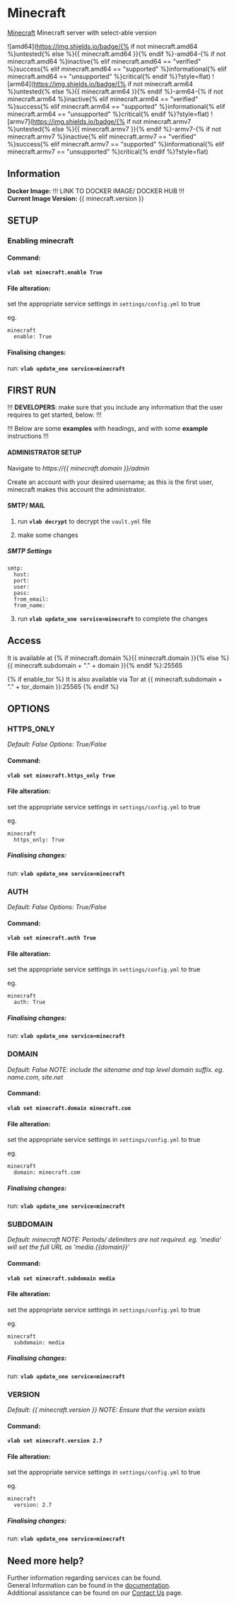 # Minecraft

[Minecraft](https://hub.docker.com/r/itzg/minecraft-server) Minecraft server with select-able version

![amd64](https://img.shields.io/badge/{% if not minecraft.amd64 %}untested{% else %}{{ minecraft.amd64 }}{% endif %}-amd64-{% if not minecraft.amd64 %}inactive{% elif minecraft.amd64 == "verified" %}success{% elif minecraft.amd64 == "supported" %}informational{% elif minecraft.amd64 == "unsupported" %}critical{% endif %}?style=flat)
![arm64](https://img.shields.io/badge/{% if not minecraft.arm64 %}untested{% else %}{{ minecraft.arm64 }}{% endif %}-arm64-{% if not minecraft.arm64 %}inactive{% elif minecraft.arm64 == "verified" %}success{% elif minecraft.arm64 == "supported" %}informational{% elif minecraft.arm64 == "unsupported" %}critical{% endif %}?style=flat)
![armv7](https://img.shields.io/badge/{% if not minecraft.armv7 %}untested{% else %}{{ minecraft.armv7 }}{% endif %}-armv7-{% if not minecraft.armv7 %}inactive{% elif minecraft.armv7 == "verified" %}success{% elif minecraft.armv7 == "supported" %}informational{% elif minecraft.armv7 == "unsupported" %}critical{% endif %}?style=flat)

## Information


**Docker Image:** !!! LINK TO DOCKER IMAGE/ DOCKER HUB !!!  
**Current Image Version:** {{ minecraft.version }}

## SETUP

### Enabling minecraft

#### Command:

**`vlab set minecraft.enable True`**

#### File alteration:

set the appropriate service settings in `settings/config.yml` to true

eg.
```
minecraft
  enable: True
```

#### Finalising changes:

run: **`vlab update_one service=minecraft`**

## FIRST RUN

!!! **DEVELOPERS**: make sure that you include any information that the user requires to get started, below. !!!

!!! Below are some **examples** with headings, and with some **example** instructions !!!

#### ADMINISTRATOR SETUP

Navigate to *https://{{ minecraft.domain }}/admin*

Create an account with your desired username; as this is the first user, minecraft makes this account the administrator.

#### SMTP/ MAIL

1. run **`vlab decrypt`** to decrypt the `vault.yml` file

2. make some changes


##### SMTP Settings
```
smtp:
  host:
  port:
  user:
  pass:
  from_email:
  from_name:
```

3. run **`vlab update_one service=minecraft`** to complete the changes


## Access

It is available at {% if minecraft.domain %}{{ minecraft.domain }}{% else %}{{ minecraft.subdomain + "." + domain }}{% endif %}:25565

{% if enable_tor %}
It is also available via Tor at {{ minecraft.subdomain + "." + tor_domain }}:25565
{% endif %}

## OPTIONS

### HTTPS_ONLY
*Default: False*
*Options: True/False*

#### Command:

**`vlab set minecraft.https_only True`**

#### File alteration:

set the appropriate service settings in `settings/config.yml` to true

eg.
```
minecraft
  https_only: True
```

##### Finalising changes:

run: **`vlab update_one service=minecraft`**

### AUTH
*Default: False*
*Options: True/False*

#### Command:

**`vlab set minecraft.auth True`**

#### File alteration:

set the appropriate service settings in `settings/config.yml` to true

eg.
```
minecraft
  auth: True
```

##### Finalising changes:

run: **`vlab update_one service=minecraft`**

### DOMAIN
*Default: False*
*NOTE: include the sitename and top level domain suffix. eg. name.com, site.net*

#### Command:

**`vlab set minecraft.domain minecraft.com`**

#### File alteration:

set the appropriate service settings in `settings/config.yml` to true

eg.
```
minecraft
  domain: minecraft.com
```

##### Finalising changes:

run: **`vlab update_one service=minecraft`**

### SUBDOMAIN
*Default: minecraft*
*NOTE: Periods/ delimiters are not required. eg. 'media' will set the full URL as 'media.{{domain}}'*

#### Command:

**`vlab set minecraft.subdomain media`**

#### File alteration:

set the appropriate service settings in `settings/config.yml` to true

eg.
```
minecraft
  subdomain: media
```

##### Finalising changes:

run: **`vlab update_one service=minecraft`**

### VERSION
*Default: {{  minecraft.version  }}*
*NOTE: Ensure that the version exists*

#### Command:

**`vlab set minecraft.version 2.7`**

#### File alteration:

set the appropriate service settings in `settings/config.yml` to true

eg.
```
minecraft
  version: 2.7
```

##### Finalising changes:

run: **`vlab update_one service=minecraft`**

## Need more help?
Further information regarding services can be found. \
General Information can be found in the [documentation](https://docs.vivumlab.com). \
Additional assistance can be found on our [Contact Us](https://docs.vivumlab.com/Contact-us) page.
